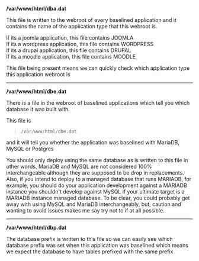 **/var/www/html/dba.dat**

This file is written to the webroot of every baselined application and it contains the name of the application type that this webroot is. 

If its a joomla application, this file contains JOOMLA  
If its a wordpress application, this file contains WORDPRESS  
If its a drupal application, this file contains DRUPAL  
If its a moodle application, this file contains MOODLE  

This file being present means we can quickly check which application type this application webroot is

-------

**/var/www/html/dbe.dat**

There is a file in the webroot of baselined applications which tell you which database it was built with.  

This file is 

>     /var/www/html/dbe.dat  

and it will tell you  whether the application was baselined with MariaDB, MySQL or Postgres  

You should only deploy using the same database as is written to this file in other words, MariaDB and MySQL are not considered 100% interchangeable although they are supposed to be drop in replacements. 
Also, if you intend to deploy to a managed database that runs MARIADB, for example, you should do your application development against a MARIADB instance you shouldn't develop against MySQL if your ultimate target is a MARIADB instance managed database. 
To be clear, you could probably get away with using MySQL and MariaDB interchangeably, but, caution and wanting to avoid issues makes me say try not to if at all possible. 

---------

**/var/www/html/dbp.dat**

The database prefix is written to this file so we can easily see which database prefix was set when this application was baselined which means we expect the database to have tables prefixed with the same prefix

